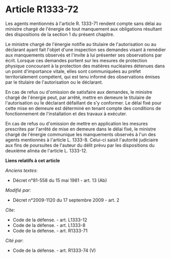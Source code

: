 # Article R1333-72

Les agents mentionnés à l'article R. 1333-71 rendent compte sans délai au ministre chargé de l'énergie de tout manquement aux
obligations résultant des dispositions de la section 1 du présent chapitre. 

Le ministre chargé de l'énergie notifie au titulaire de l'autorisation ou au déclarant ayant fait l'objet d'une inspection
ses demandes visant à remédier aux manquements observés et l'invite à lui présenter ses observations par écrit. Lorsque ces
demandes portent sur les mesures de protection physique concourant à la protection des matières nucléaires détenues dans un
point d'importance vitale, elles sont communiquées au préfet territorialement compétent, qui est tenu informé des
observations émises par le titulaire de l'autorisation ou le déclarant. 

En cas de refus ou d'omission de satisfaire aux demandes, le ministre chargé de l'énergie peut, par arrêté, mettre en demeure
le titulaire de l'autorisation ou le déclarant défaillant de s'y conformer. Le délai fixé pour cette mise en demeure est
déterminé en tenant compte des conditions de fonctionnement de l'installation et des travaux à exécuter. 

En cas de refus ou d'omission de mettre en application les mesures prescrites par l'arrêté de mise en demeure dans le délai
fixé, le ministre chargé de l'énergie communique les manquements observés à l'un des agents mentionnés à l'article L. 1333-8.
Celui-ci saisit l'autorité judiciaire aux fins de poursuites de l'auteur du délit prévu par les dispositions du deuxième
alinéa de l'article L. 1333-12.

**Liens relatifs à cet article**

_Anciens textes_:

  - Décret n°81-558 du 15 mai 1981 - art. 13 (Ab)

_Modifié par_:

  - Décret n°2009-1120 du 17 septembre 2009 - art. 2

_Cite_:

  - Code de la défense. - art. L1333-12
  - Code de la défense. - art. L1333-8
  - Code de la défense. - art. R1333-71

_Cité par_:

  - Code de la défense. - art. R1333-74 (V)
